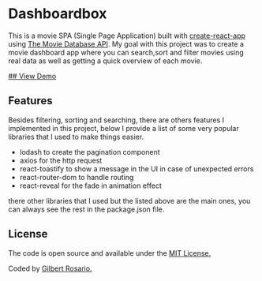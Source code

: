 # Dashboardbox

This is a movie SPA (Single Page Application) built with [create-react-app](https://github.com/facebook/create-react-app) using [The Movie Database API](https://www.themoviedb.org/documentation/api?language=en-US). My goal with this project was to create a movie dashboard app where you can search,sort and filter movies using real data as well as getting a quick overview of each movie.

[## View Demo](https://dashboardbox.netlify.com/#/)

## Features

Besides filtering, sorting and searching, there are others features I implemented in this project, below I provide a list of some very popular libraries that I used to make things easier.

- lodash to create the pagination component
- axios for the http request
- react-toastify to show a message in the UI in case of unexpected errors
- react-router-dom to handle routing
- react-reveal for the fade in animation effect

there other libraries that I used but the listed above are the main ones, you can always see the rest in the package.json file.

## License

The code is open source and available under the [MIT License.](https://opensource.org/licenses/MIT)

Coded by [Gilbert Rosario.](https://gilbertrosario.com/)
